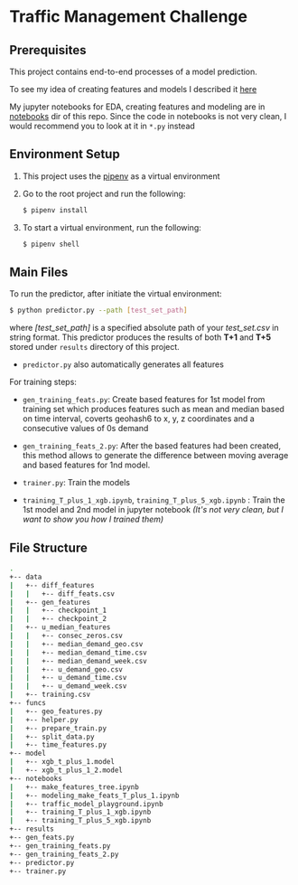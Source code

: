 # Traffic Management Challenge

## Prerequisites

This project contains end-to-end processes of a model prediction.

To see my idea of creating features and models I described it [here](how_it_works.md)

My jupyter notebooks for EDA, creating features and modeling are in [notebooks](notebooks) dir  of this repo.
Since the code in notebooks is not very clean, I would recommend you to look at it in `*.py` instead

## Environment Setup
1. This project uses the [pipenv](https://github.com/pyenv/pyenv-installer) as a virtual environment

2. Go to the root project and run the following:

    ```bash
    $ pipenv install
    ``` 
3. To start a virtual environment, run the following:

    ```bash
    $ pipenv shell
    ```

## Main Files

To run the predictor, after initiate the virtual environment:

``` bash
$ python predictor.py --path [test_set_path] 
```

where *[test_set_path]* is a specified absolute path of your _test_set.csv_ in string format.
This predictor produces the results of both **T+1** and **T+5** stored under `results` directory of this project.

- `predictor.py` also automatically generates all features

For  training steps:
- `gen_training_feats.py`: Create based features for 1st model from training set which produces
features such as mean and median based on time interval, coverts geohash6 to x, y, z coordinates
and a consecutive values of 0s demand

- `gen_training_feats_2.py`: After the based features had been created, this method allows to generate
the difference between moving average and based features for 1nd model.

- `trainer.py`: Train the models

- `training_T_plus_1_xgb.ipynb`, `training_T_plus_5_xgb.ipynb` : Train the 1st model and 2nd model in jupyter notebook 
*(It's not very clean, but I want to show you how I trained them)*


## File Structure
```bash
.
+-- data
|   +-- diff_features
|   |   +-- diff_feats.csv
|   +-- gen_features
|   |   +-- checkpoint_1
|   |   +-- checkpoint_2
|   +-- u_median_features
|   |   +-- consec_zeros.csv
|   |   +-- median_demand_geo.csv
|   |   +-- median_demand_time.csv
|   |   +-- median_demand_week.csv
|   |   +-- u_demand_geo.csv
|   |   +-- u_demand_time.csv
|   |   +-- u_demand_week.csv
|   +-- training.csv
+-- funcs
|   +-- geo_features.py
|   +-- helper.py
|   +-- prepare_train.py
|   +-- split_data.py
|   +-- time_features.py    
+-- model
|   +-- xgb_t_plus_1.model
|   +-- xgb_t_plus_1_2.model
+-- notebooks
|   +-- make_features_tree.ipynb
|   +-- modeling_make_feats_T_plus_1.ipynb
|   +-- traffic_model_playground.ipynb
|   +-- training_T_plus_1_xgb.ipynb
|   +-- training_T_plus_5_xgb.ipynb
+-- results
+-- gen_feats.py
+-- gen_training_feats.py
+-- gen_training_feats_2.py
+-- predictor.py
+-- trainer.py
```

